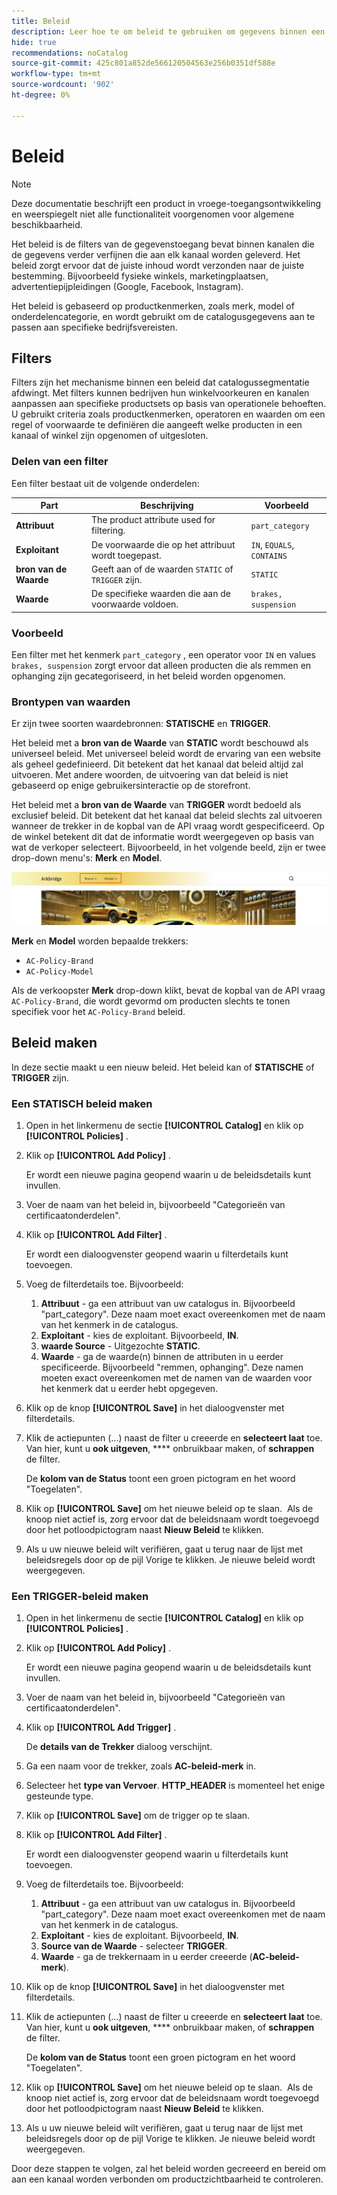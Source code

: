 ```yaml
---
title: Beleid
description: Leer hoe te om beleid te gebruiken om gegevens binnen een kanaal te filtreren om ervoor te zorgen dat de gegevens naar de juiste bestemming worden verzonden.
hide: true
recommendations: noCatalog
source-git-commit: 425c801a852de566120504563e256b0351df588e
workflow-type: tm+mt
source-wordcount: '902'
ht-degree: 0%

---
```


# Beleid

>[!NOTE]
>
>Deze documentatie beschrijft een product in vroege-toegangsontwikkeling en weerspiegelt niet alle functionaliteit voorgenomen voor algemene beschikbaarheid.

Het beleid is de filters van de gegevenstoegang bevat binnen kanalen die de gegevens verder verfijnen die aan elk kanaal worden geleverd. Het beleid zorgt ervoor dat de juiste inhoud wordt verzonden naar de juiste bestemming. Bijvoorbeeld fysieke winkels, marketingplaatsen, advertentiepijpleidingen (Google, Facebook, Instagram).

Het beleid is gebaseerd op productkenmerken, zoals merk, model of onderdelencategorie, en wordt gebruikt om de catalogusgegevens aan te passen aan specifieke bedrijfsvereisten. &#x200B;

## Filters

Filters zijn het mechanisme binnen een beleid dat catalogussegmentatie afdwingt. Met filters kunnen bedrijven hun winkelvoorkeuren en kanalen aanpassen aan specifieke productsets op basis van operationele behoeften. U gebruikt criteria zoals productkenmerken, operatoren en waarden om een regel of voorwaarde te definiëren die aangeeft welke producten in een kanaal of winkel zijn opgenomen of uitgesloten.

### Delen van een filter

Een filter bestaat uit de volgende onderdelen:

| Part | Beschrijving | Voorbeeld |
|---|---|---|
| **Attribuut** | The product attribute used for filtering. | `part_category` |
| **Exploitant** | De voorwaarde die op het attribuut wordt toegepast. | `IN`, `EQUALS`, `CONTAINS` |
| **bron van de Waarde** | Geeft aan of de waarden `STATIC` of `TRIGGER` zijn. | `STATIC` |
| **Waarde** | De specifieke waarden die aan de voorwaarde voldoen. | `brakes, suspension` |

### Voorbeeld

Een filter met het kenmerk `part_category` , een operator voor `IN` en values `brakes, suspension` zorgt ervoor dat alleen producten die als remmen en ophanging zijn gecategoriseerd, in het beleid worden opgenomen.

### Brontypen van waarden

Er zijn twee soorten waardebronnen: **STATISCHE** en **TRIGGER**.

Het beleid met a **bron van de Waarde** van **STATIC** wordt beschouwd als universeel beleid. Met universeel beleid wordt de ervaring van een website als geheel gedefinieerd. Dit betekent dat het kanaal dat beleid altijd zal uitvoeren. Met andere woorden, de uitvoering van dat beleid is niet gebaseerd op enige gebruikersinteractie op de storefront.

Het beleid met a **bron van de Waarde** van **TRIGGER** wordt bedoeld als exclusief beleid. Dit betekent dat het kanaal dat beleid slechts zal uitvoeren wanneer de trekker in de kopbal van de API vraag wordt gespecificeerd. Op de winkel betekent dit dat de informatie wordt weergegeven op basis van wat de verkoper selecteert. Bijvoorbeeld, in het volgende beeld, zijn er twee drop-down menu&#39;s: **Merk** en **Model**.

![ Trigger waardebron op storefront ](../assets/policy-trigger.png)

**Merk** en **Model** worden bepaalde trekkers:

- `AC-Policy-Brand`
- `AC-Policy-Model`

Als de verkoopster **Merk** drop-down klikt, bevat de kopbal van de API vraag `AC-Policy-Brand`, die wordt gevormd om producten slechts te tonen specifiek voor het `AC-Policy-Brand` beleid.

## Beleid maken

In deze sectie maakt u een nieuw beleid. Het beleid kan of **STATISCHE** of **TRIGGER** zijn.

### Een STATISCH beleid maken

1. Open in het linkermenu de sectie **[!UICONTROL Catalog]** en klik op **[!UICONTROL Policies]** .

1. Klik op **[!UICONTROL Add Policy]** .

   Er wordt een nieuwe pagina geopend waarin u de beleidsdetails kunt invullen. &#x200B;

1. Voer de naam van het beleid in, bijvoorbeeld &quot;Categorieën van certificaatonderdelen&quot;.

1. Klik op **[!UICONTROL Add Filter]** .

   Er wordt een dialoogvenster geopend waarin u filterdetails kunt toevoegen.

1. Voeg de filterdetails toe. Bijvoorbeeld:

   1. **Attribuut** - ga een attribuut van uw catalogus in. Bijvoorbeeld &quot;part_category&quot;. Deze naam moet exact overeenkomen met de naam van het kenmerk in de catalogus.
   1. **Exploitant** - kies de exploitant. Bijvoorbeeld, **IN**. &#x200B;
   1. **waarde Source** - Uitgezochte **STATIC**. &#x200B;
   1. **Waarde** - ga de waarde(n) binnen de attributen in u eerder specificeerde. Bijvoorbeeld &quot;remmen, ophanging&quot;. &#x200B;Deze namen moeten exact overeenkomen met de namen van de waarden voor het kenmerk dat u eerder hebt opgegeven.

1. Klik op de knop **[!UICONTROL Save]** in het dialoogvenster met filterdetails. &#x200B;

1. Klik de actiepunten (...) naast de filter u creeerde en **selecteert laat** toe. Van hier, kunt u **ook uitgeven**, **** onbruikbaar maken, of **schrappen** de filter.

   De **kolom van de Status** toont een groen pictogram en het woord &quot;Toegelaten&quot;.

1. Klik op **[!UICONTROL Save]** om het nieuwe beleid op te slaan. &#x200B; Als de knoop niet actief is, zorg ervoor dat de beleidsnaam wordt toegevoegd door het potloodpictogram naast **Nieuw Beleid** te klikken.

1. Als u uw nieuwe beleid wilt verifiëren, gaat u terug naar de lijst met beleidsregels door op de pijl Vorige te klikken. &#x200B;Je nieuwe beleid wordt weergegeven.

### Een TRIGGER-beleid maken

1. Open in het linkermenu de sectie **[!UICONTROL Catalog]** en klik op **[!UICONTROL Policies]** .

1. Klik op **[!UICONTROL Add Policy]** .

   Er wordt een nieuwe pagina geopend waarin u de beleidsdetails kunt invullen. &#x200B;

1. Voer de naam van het beleid in, bijvoorbeeld &quot;Categorieën van certificaatonderdelen&quot;.

1. Klik op **[!UICONTROL Add Trigger]** .

   De **details van de Trekker** dialoog verschijnt.

1. Ga een naam voor de trekker, zoals **AC-beleid-merk** in.

1. Selecteer het **type van Vervoer**. **HTTP_HEADER** is momenteel het enige gesteunde type.

1. Klik op **[!UICONTROL Save]** om de trigger op te slaan.

1. Klik op **[!UICONTROL Add Filter]** .

   Er wordt een dialoogvenster geopend waarin u filterdetails kunt toevoegen.

1. Voeg de filterdetails toe. Bijvoorbeeld:

   1. **Attribuut** - ga een attribuut van uw catalogus in. Bijvoorbeeld &quot;part_category&quot;. Deze naam moet exact overeenkomen met de naam van het kenmerk in de catalogus.
   1. **Exploitant** - kies de exploitant. Bijvoorbeeld, **IN**. &#x200B;
   1. **Source van de Waarde** - selecteer **TRIGGER**. &#x200B;
   1. **Waarde** - ga de trekkernaam in u eerder creeerde (**AC-beleid-merk**).

1. Klik op de knop **[!UICONTROL Save]** in het dialoogvenster met filterdetails. &#x200B;

1. Klik de actiepunten (...) naast de filter u creeerde en **selecteert laat** toe. Van hier, kunt u **ook uitgeven**, **** onbruikbaar maken, of **schrappen** de filter.

   De **kolom van de Status** toont een groen pictogram en het woord &quot;Toegelaten&quot;.

1. Klik op **[!UICONTROL Save]** om het nieuwe beleid op te slaan. &#x200B; Als de knoop niet actief is, zorg ervoor dat de beleidsnaam wordt toegevoegd door het potloodpictogram naast **Nieuw Beleid** te klikken.

1. Als u uw nieuwe beleid wilt verifiëren, gaat u terug naar de lijst met beleidsregels door op de pijl Vorige te klikken. &#x200B;Je nieuwe beleid wordt weergegeven.

Door deze stappen te volgen, zal het beleid worden gecreeerd en bereid om aan een kanaal worden verbonden om productzichtbaarheid te controleren.
